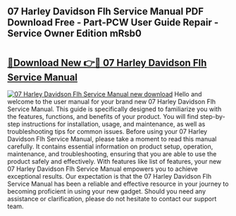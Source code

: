 ## 07 Harley Davidson Flh Service Manual PDF Download Free - Part-PCW User Guide Repair - Service Owner Edition mRsb0

# <h2><a href="http://bc85449.oget.top/?id=07+Harley+Davidson+Flh+Service+Manual">🔗Download New 👉🔴 07 Harley Davidson Flh Service Manual</a></h2>

[![07 Harley Davidson Flh Service Manual new download](https://i.imgur.com/5g1atiW.png)](http://bc85449.oget.top/?id=07+Harley+Davidson+Flh+Service+Manual)
Hello and welcome to the user manual for your brand new 07 Harley Davidson Flh Service Manual. This guide is specifically designed to familiarize you with the features, functions, and benefits of your product. You will find step-by-step instructions for installation, usage, and maintenance, as well as troubleshooting tips for common issues. Before using your 07 Harley Davidson Flh Service Manual, please take a moment to read this manual carefully. It contains essential information on product setup, operation, maintenance, and troubleshooting, ensuring that you are able to use the product safely and effectively. With features like list of features, your new 07 Harley Davidson Flh Service Manual empowers you to achieve exceptional results. Our expectation is that the 07 Harley Davidson Flh Service Manual has been a reliable and effective resource in your journey to becoming proficient in using your new gadget. Should you need any assistance or clarification, please do not hesitate to contact our support team.
